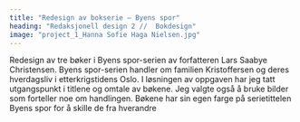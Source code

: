 ```yaml
---
title: "Redesign av bokserie – Byens spor"
heading: "Redaksjonell design 2 //  Bokdesign"
image: "project_1_Hanna Sofie Haga Nielsen.jpg"
---
```


Redesign av tre bøker i Byens spor-serien av forfatteren Lars Saabye Christensen. Byens spor-serien handler om familien Kristoffersen og deres hverdagsliv i etterkrigstidens Oslo. I løsningen av oppgaven har jeg tatt utgangspunkt i titlene og omtale av bøkene. Jeg valgte også å bruke bilder som forteller noe om handlingen. Bøkene har sin egen farge på serietittelen Byens spor for å skille de fra hverandre
